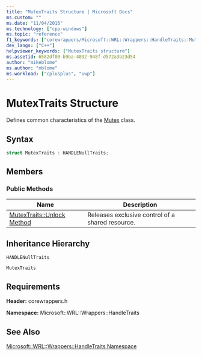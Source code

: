```yaml
---
title: "MutexTraits Structure | Microsoft Docs"
ms.custom: ""
ms.date: "11/04/2016"
ms.technology: ["cpp-windows"]
ms.topic: "reference"
f1_keywords: ["corewrappers/Microsoft::WRL::Wrappers::HandleTraits::MutexTraits"]
dev_langs: ["C++"]
helpviewer_keywords: ["MutexTraits structure"]
ms.assetid: 6582df80-b9ba-4892-948f-d572a3b23d54
author: "mikeblome"
ms.author: "mblome"
ms.workload: ["cplusplus", "uwp"]
---
```

# MutexTraits Structure

Defines common characteristics of the [Mutex](../windows/mutex-class1.md) class.

## Syntax

```cpp
struct MutexTraits : HANDLENullTraits;
```

## Members

### Public Methods

|Name|Description|
|----------|-----------------|
|[MutexTraits::Unlock Method](../windows/mutextraits-unlock-method.md)|Releases exclusive control of a shared resource.|

## Inheritance Hierarchy

`HANDLENullTraits`

`MutexTraits`

## Requirements

**Header:** corewrappers.h

**Namespace:** Microsoft::WRL::Wrappers::HandleTraits

## See Also

[Microsoft::WRL::Wrappers::HandleTraits Namespace](../windows/microsoft-wrl-wrappers-handletraits-namespace.md)